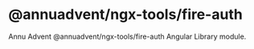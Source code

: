 
# @annuadvent/ngx-tools/fire-auth

Annu Advent @annuadvent/ngx-tools/fire-auth Angular Library module.
